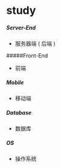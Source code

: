 # study

##### Server-End

+ 服务器端 ( 后端 )

#####Front-End

+ 前端

##### Mobile

+ 移动端

##### Database

+ 数据库

##### OS

+ 操作系统



